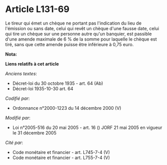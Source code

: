 # Article L131-69

Le tireur qui émet un chèque ne portant pas l'indication du lieu de l'émission ou sans date, celui qui revêt un chèque d'une
fausse date, celui qui tire un chèque sur une personne autre qu'un banquier, est passible d'une amende maximale de 6 % de la
somme pour laquelle le chèque est tiré, sans que cette amende puisse être inférieure à 0,75 euro.

**Nota:**



**Liens relatifs à cet article**

_Anciens textes_:

  - Décret-loi du 30 octobre 1935 - art. 64 (Ab)
  - Décret-loi 1935-10-30 art. 64

_Codifié par_:

  - Ordonnance n°2000-1223 du 14 décembre 2000 (V)

_Modifié par_:

  - Loi n°2005-516 du 20 mai 2005 - art. 16 () JORF 21 mai 2005 en vigueur le 31 décembre 2005

_Cité par_:

  - Code monétaire et financier - art. L745-7-4 (V)
  - Code monétaire et financier - art. L755-7-4 (V)
